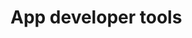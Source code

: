 # App developer tools
<div style="display:none" class="to-remove">

## Start with Sample Apps

## Test your App

## Ease API access

## Dive into an App
</div>

